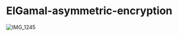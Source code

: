 # ElGamal-asymmetric-encryption

![IMG_1245](https://github.com/Vidacelinda/ElGamal-asymmetric-encryption/assets/87499194/aa6fdfc5-fe87-4002-afb3-f1d9eac1b6f7)
